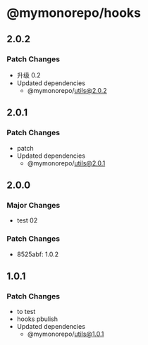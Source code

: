 # @mymonorepo/hooks

## 2.0.2

### Patch Changes

- 升级 0.2
- Updated dependencies
  - @mymonorepo/utils@2.0.2

## 2.0.1

### Patch Changes

- patch
- Updated dependencies
  - @mymonorepo/utils@2.0.1

## 2.0.0

### Major Changes

- test 02

### Patch Changes

- 8525abf: 1.0.2

## 1.0.1

### Patch Changes

- to test
- hooks pbulish
- Updated dependencies
  - @mymonorepo/utils@1.0.1

